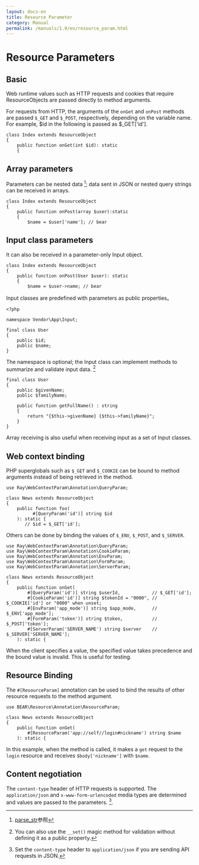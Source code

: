 ```yaml
---
layout: docs-en
title: Resource Parameter
category: Manual
permalink: /manuals/1.0/en/resource_param.html
---
```


# Resource Parameters

## Basic

Web runtime values such as HTTP requests and cookies that require ResourceObjects are passed directly to method arguments.

For requests from HTTP, the arguments of the `onGet` and `onPost` methods are passed `$_GET` and `$_POST`, respectively, depending on the variable name. For example, $id in the following is passed as $_GET['id'].

```php?start_inline
class Index extends ResourceObject
{
    public function onGet(int $id): static
    {
```

## Array parameters

Parameters can be nested data [^2]; data sent in JSON or nested query strings can be received in arrays.

[^2]:[parse_str](https://www.php.net/manual/ja/function.parse-str.php)参照 

```php?start_inline
class Index extends ResourceObject
{
    public function onPost(array $user):static
    {
        $name = $user['name']; // bear
```

## Input class parameters

It can also be received in a parameter-only Input object.

```php?start_inline
class Index extends ResourceObject
{
    public function onPost(User $user): static
    {
        $name = $user->name; // bear
```

Input classes are predefined with parameters as public properties。

```php?start_inline
<?php

namespace Vendor\App\Input;

final class User
{
    public $id;
    public $name;
}
```

The namespace is optional; the Input class can implement methods to summarize and validate input data. [^3]

[^3]:You can also use the `__set()` magic method for validation without defining it as a public property.

```php?start_inline
final class User
{
    public $givenName;
    public $familyName;
    
    public function getFullName() : string
    {
        return "{$this->givenName} {$this->familyName}";
    }
}
```

Array receiving is also useful when receiving input as a set of Input classes.

## Web context binding

PHP superglobals such as `$_GET` and `$_COOKIE` can be bound to method arguments instead of being retrieved in the method.

```php?start_inline
use Ray\WebContextParam\Annotation\QueryParam;

class News extends ResourceObject
{
    public function foo(
    	  #[QueryParam('id')] string $id
    ): static {
       // $id = $_GET['id'];
```

Others can be done by binding the values of `$_ENV`, `$_POST`, and `$_SERVER`.

```php?start_inline
use Ray\WebContextParam\Annotation\QueryParam;
use Ray\WebContextParam\Annotation\CookieParam;
use Ray\WebContextParam\Annotation\EnvParam;
use Ray\WebContextParam\Annotation\FormParam;
use Ray\WebContextParam\Annotation\ServerParam;

class News extends ResourceObject
{
    public function onGet(
        #[QueryParam('id')] string $userId,            // $_GET['id'];
        #[CookieParam('id')] string $tokenId = "0000", // $_COOKIE['id'] or "0000" when unset;
        #[EnvParam('app_mode')] string $app_mode,      // $_ENV['app_mode'];
        #[FormParam('token')] string $token,           // $_POST['token'];
        #[ServerParam('SERVER_NAME') string $server    // $_SERVER['SERVER_NAME'];
    ): static {
```

When the client specifies a value, the specified value takes precedence and the bound value is invalid. This is useful for testing.

## Resource Binding

The `#[ResourceParam]` annotation can be used to bind the results of other resource requests to the method argument.

```php?start_inline
use BEAR\Resource\Annotation\ResourceParam;

class News extends ResourceObject
{
    public function onGet(
        #[ResourceParam('app://self//login#nickname') string $name
    ): static {
```

In this example, when the method is called, it makes a `get` request to the `login` resource and receives `$body['nickname']` with `$name`.

## Content negotiation

The `content-type` header of HTTP requests is supported. The `application/json` and `x-www-form-urlencoded` media types are determined and values are passed to the parameters. [^json].

[^json]:Set the `content-type` header to `application/json` if you are sending API requests in JSON.

